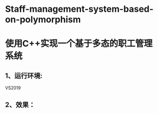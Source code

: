 # Staff-management-system-based-on-polymorphism
# 使用C++实现一个基于多态的职工管理系统
## 1、运行环境: 
VS2019
## 2、效果：
 
 
